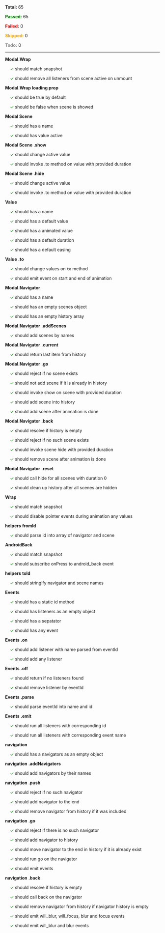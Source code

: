 **Total:** 65

**<span style='color:green'>Passed:</span>** 65

**<span style='color:red'>Failed:</span>** 0

**<span style='color:orange'>Skipped:</span>** 0

**<span style='color:grey'>Todo:</span>** 0

---

**Modal.Wrap**

&nbsp;&nbsp;&nbsp;&nbsp;<span style='color:green'>✓</span> should match snapshot  

&nbsp;&nbsp;&nbsp;&nbsp;<span style='color:green'>✓</span> should remove all listeners from scene active on unmount  

**Modal.Wrap** **loading prop**

&nbsp;&nbsp;&nbsp;&nbsp;<span style='color:green'>✓</span> should be true by default  

&nbsp;&nbsp;&nbsp;&nbsp;<span style='color:green'>✓</span> should be false when scene is showed  



**Modal Scene**

&nbsp;&nbsp;&nbsp;&nbsp;<span style='color:green'>✓</span> should has a name  

&nbsp;&nbsp;&nbsp;&nbsp;<span style='color:green'>✓</span> should has value active  

**Modal Scene** **.show**

&nbsp;&nbsp;&nbsp;&nbsp;<span style='color:green'>✓</span> should change active value  

&nbsp;&nbsp;&nbsp;&nbsp;<span style='color:green'>✓</span> should invoke .to method on value with provided duration  

**Modal Scene** **.hide**

&nbsp;&nbsp;&nbsp;&nbsp;<span style='color:green'>✓</span> should change active value  

&nbsp;&nbsp;&nbsp;&nbsp;<span style='color:green'>✓</span> should invoke .to method on value with provided duration  



**Value**

&nbsp;&nbsp;&nbsp;&nbsp;<span style='color:green'>✓</span> should has a name  

&nbsp;&nbsp;&nbsp;&nbsp;<span style='color:green'>✓</span> should has a default value  

&nbsp;&nbsp;&nbsp;&nbsp;<span style='color:green'>✓</span> should has a animated value  

&nbsp;&nbsp;&nbsp;&nbsp;<span style='color:green'>✓</span> should has a default duration  

&nbsp;&nbsp;&nbsp;&nbsp;<span style='color:green'>✓</span> should has a default easing  

**Value** **.to**

&nbsp;&nbsp;&nbsp;&nbsp;<span style='color:green'>✓</span> should change values on `to` method  

&nbsp;&nbsp;&nbsp;&nbsp;<span style='color:green'>✓</span> should emit event on start and end of animation  



**Modal.Navigator**

&nbsp;&nbsp;&nbsp;&nbsp;<span style='color:green'>✓</span> should has a name  

&nbsp;&nbsp;&nbsp;&nbsp;<span style='color:green'>✓</span> should has an empty scenes object  

&nbsp;&nbsp;&nbsp;&nbsp;<span style='color:green'>✓</span> should has an empty history array  

**Modal.Navigator** **.addScenes**

&nbsp;&nbsp;&nbsp;&nbsp;<span style='color:green'>✓</span> should add scenes by names  

**Modal.Navigator** **.current**

&nbsp;&nbsp;&nbsp;&nbsp;<span style='color:green'>✓</span> should return last item from history  

**Modal.Navigator** **.go**

&nbsp;&nbsp;&nbsp;&nbsp;<span style='color:green'>✓</span> should reject if no scene exists  

&nbsp;&nbsp;&nbsp;&nbsp;<span style='color:green'>✓</span> should not add scene if it is already in history  

&nbsp;&nbsp;&nbsp;&nbsp;<span style='color:green'>✓</span> should invoke show on scene with provided duration  

&nbsp;&nbsp;&nbsp;&nbsp;<span style='color:green'>✓</span> should add scene into history  

&nbsp;&nbsp;&nbsp;&nbsp;<span style='color:green'>✓</span> should add scene after animation is done  

**Modal.Navigator** **.back**

&nbsp;&nbsp;&nbsp;&nbsp;<span style='color:green'>✓</span> should resolve if history is empty  

&nbsp;&nbsp;&nbsp;&nbsp;<span style='color:green'>✓</span> should reject if no such scene exists  

&nbsp;&nbsp;&nbsp;&nbsp;<span style='color:green'>✓</span> should invoke scene hide with provided duration  

&nbsp;&nbsp;&nbsp;&nbsp;<span style='color:green'>✓</span> should remove scene after animation is done  

**Modal.Navigator** **.reset**

&nbsp;&nbsp;&nbsp;&nbsp;<span style='color:green'>✓</span> should call hide for all scenes with duration 0  

&nbsp;&nbsp;&nbsp;&nbsp;<span style='color:green'>✓</span> should clean up history after all scenes are hidden  



**Wrap**

&nbsp;&nbsp;&nbsp;&nbsp;<span style='color:green'>✓</span> should match snapshot  

&nbsp;&nbsp;&nbsp;&nbsp;<span style='color:green'>✓</span> should disable pointer events during animation any values  



**helpers** **fromId**

&nbsp;&nbsp;&nbsp;&nbsp;<span style='color:green'>✓</span> should parse id into array of navigator and scene  



**AndroidBack**

&nbsp;&nbsp;&nbsp;&nbsp;<span style='color:green'>✓</span> should match snapshot  

&nbsp;&nbsp;&nbsp;&nbsp;<span style='color:green'>✓</span> should subscribe onPress to android_back event  



**helpers** **toId**

&nbsp;&nbsp;&nbsp;&nbsp;<span style='color:green'>✓</span> should stringify navigator and scene names  



**Events**

&nbsp;&nbsp;&nbsp;&nbsp;<span style='color:green'>✓</span> should has a static id method  

&nbsp;&nbsp;&nbsp;&nbsp;<span style='color:green'>✓</span> should has listeners as an empty object  

&nbsp;&nbsp;&nbsp;&nbsp;<span style='color:green'>✓</span> should has a sepatator  

&nbsp;&nbsp;&nbsp;&nbsp;<span style='color:green'>✓</span> should has any event  

**Events** **.on**

&nbsp;&nbsp;&nbsp;&nbsp;<span style='color:green'>✓</span> should add listener with name parsed from eventId  

&nbsp;&nbsp;&nbsp;&nbsp;<span style='color:green'>✓</span> should add any listener  

**Events** **.off**

&nbsp;&nbsp;&nbsp;&nbsp;<span style='color:green'>✓</span> should return if no listeners found  

&nbsp;&nbsp;&nbsp;&nbsp;<span style='color:green'>✓</span> should remove listener by eventId  

**Events** **.parse**

&nbsp;&nbsp;&nbsp;&nbsp;<span style='color:green'>✓</span> should parse eventId into name and id  

**Events** **.emit**

&nbsp;&nbsp;&nbsp;&nbsp;<span style='color:green'>✓</span> should run all listeners with corresponding id  

&nbsp;&nbsp;&nbsp;&nbsp;<span style='color:green'>✓</span> should run all listeners with corresponding event name  



**navigation**

&nbsp;&nbsp;&nbsp;&nbsp;<span style='color:green'>✓</span> should has a navigators as an empty object  

**navigation** **.addNavigators**

&nbsp;&nbsp;&nbsp;&nbsp;<span style='color:green'>✓</span> should add navigators by their names  

**navigation** **.push**

&nbsp;&nbsp;&nbsp;&nbsp;<span style='color:green'>✓</span> should reject if no such navigator  

&nbsp;&nbsp;&nbsp;&nbsp;<span style='color:green'>✓</span> should add navigator to the end  

&nbsp;&nbsp;&nbsp;&nbsp;<span style='color:green'>✓</span> should remove navigator from history if it was included  

**navigation** **.go**

&nbsp;&nbsp;&nbsp;&nbsp;<span style='color:green'>✓</span> should reject if there is no such navigator  

&nbsp;&nbsp;&nbsp;&nbsp;<span style='color:green'>✓</span> should add navigator to history  

&nbsp;&nbsp;&nbsp;&nbsp;<span style='color:green'>✓</span> should move navigator to the end in history if it is already exist  

&nbsp;&nbsp;&nbsp;&nbsp;<span style='color:green'>✓</span> should run go on the navigator  

&nbsp;&nbsp;&nbsp;&nbsp;<span style='color:green'>✓</span> should emit events  

**navigation** **.back**

&nbsp;&nbsp;&nbsp;&nbsp;<span style='color:green'>✓</span> should resolve if history is empty  

&nbsp;&nbsp;&nbsp;&nbsp;<span style='color:green'>✓</span> should call back on the navigator  

&nbsp;&nbsp;&nbsp;&nbsp;<span style='color:green'>✓</span> should remove navigator from history if navigator history is empty  

&nbsp;&nbsp;&nbsp;&nbsp;<span style='color:green'>✓</span> should emit will_blur, will_focus, blur and focus events  

&nbsp;&nbsp;&nbsp;&nbsp;<span style='color:green'>✓</span> should emit will_blur and blur events  

